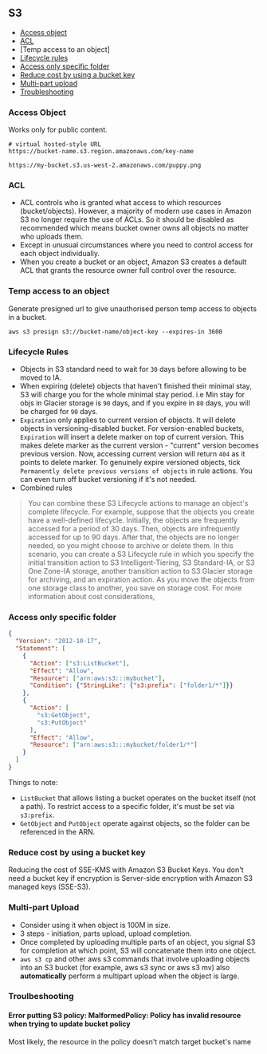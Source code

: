 ## S3

- [Access object](#access-object)
- [ACL](#acl)
- [Temp access to an object]
- [Lifecycle rules](#lifecycle-rules)
- [Access only specific folder](#access-only-specific-folder)
- [Reduce cost by using a bucket key](#reduce-cost-by-using-a-bucket-key)
- [Multi-part upload](#multi-part-upload)
- [Troubleshooting](#troubleshooting)

### Access Object

Works only for public content.

```
# virtual hosted-style URL
https://bucket-name.s3.region.amazonaws.com/key-name

https://my-bucket.s3.us-west-2.amazonaws.com/puppy.png
```

### ACL

- ACL controls who is granted what access to which resources (bucket/objects). However, a majority of modern use cases in Amazon S3 no longer require the use of ACLs. So it should be disabled as recommended which means bucket owner owns all objects no matter who uploads them.
- Except in unusual circumstances where you need to control access for each object individually.
- When you create a bucket or an object, Amazon S3 creates a default ACL that grants the resource owner full control over the resource.

### Temp access to an object

Generate presigned url to give unauthorised person temp access to objects in a bucket.

```
aws s3 presign s3://bucket-name/object-key --expires-in 3600
```

### Lifecycle Rules

- Objects in S3 standard need to wait for `30` days before allowing to be moved to IA.
- When expiring (delete) objects that haven't finished their minimal stay, S3 will charge you for the whole minimal stay period. i.e Min stay for objs in Glacier storage is `90` days, and if you expire in `80` days, you will be charged for `90` days.
- `Expiration` only applies to current version of objects. It will delete objects in versioning-disabled bucket. For version-enabled buckets, `Expiration` will insert a delete marker on top of current version. This makes delete marker as the current version - "current" version becomes previous version. Now, accessing current version will return `404` as it points to delete marker. To genuinely expire versioned objects, tick `Permanently delete previous versions of objects` in rule actions. You can even turn off bucket versioning if it's not needed.
- Combined rules

> You can combine these S3 Lifecycle actions to manage an object's complete lifecycle. For example, suppose that the objects you create have a well-defined lifecycle. Initially, the objects are frequently accessed for a period of 30 days. Then, objects are infrequently accessed for up to 90 days. After that, the objects are no longer needed, so you might choose to archive or delete them. In this scenario, you can create a S3 Lifecycle rule in which you specify the initial transition action to S3 Intelligent-Tiering, S3 Standard-IA, or S3 One Zone-IA storage, another transition action to S3 Glacier storage for archiving, and an expiration action. As you move the objects from one storage class to another, you save on storage cost. For more information about cost considerations,

### Access only specific folder

```json
{
  "Version": "2012-10-17",
  "Statement": [
    {
      "Action": ["s3:ListBucket"],
      "Effect": "Allow",
      "Resource": ["arn:aws:s3:::mybucket"],
      "Condition": {"StringLike": {"s3:prefix": ["folder1/*"]}}
    },
    {
      "Action": [
        "s3:GetObject",
        "s3:PutObject"
      ],
      "Effect": "Allow",
      "Resource": ["arn:aws:s3:::mybucket/folder1/*"]
    }
  ]
}
```
Things to note:
- `ListBucket` that allows listing a bucket operates on the bucket itself (not a path). To restrict access to a specific folder, it's must be set via `s3:prefix`.
- `GetObject` and `PutObject` operate against objects, so the folder can be referenced in the ARN.

### Reduce cost by using a bucket key

Reducing the cost of SSE-KMS with Amazon S3 Bucket Keys. You don't need a bucket key if encryption is Server-side encryption with Amazon S3 managed keys (SSE-S3).

### Multi-part Upload

- Consider using it when object is 100M in size.
- 3 steps - initiation, parts upload, upload completion.
- Once completed by uploading multiple parts of an object, you signal S3 for completion at which point,
S3 will concatenate them into one object.
- `aws s3 cp` and other aws s3 commands that involve uploading objects into an S3 bucket (for example, aws s3 sync or aws s3 mv) also **automatically** perform a multipart upload when the object is large.

### Troulbeshooting

#### Error putting S3 policy: MalformedPolicy: Policy has invalid resource when trying to update bucket policy
Most likely, the resource in the policy doesn't match target bucket's name

